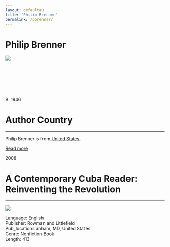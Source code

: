 ```yaml
---
layout: defaultau
title: "Philip Brenner"
permalink: /pbrenner/
---
```

<div class="content">
    <h1>Philip Brenner</h1>
    <div class="quote">
        <div><img src="https://static.wixstatic.com/media/16aa54_d4c6423a128f41fdba8ed0093fb9fc2b~mv2.jpg/v1/fill/w_286,h_420,al_c,lg_1,q_80,enc_auto/Young%20Artist.jpg" class="logo"></div>
    </div>
    <div class="timeline">
        <div style="padding-bottom:100px;"></div>
        <div class="block">
            <div class="date right"><p class="right"> B. 1946 </p></div>
            <div class="dot"></div>
            <div class="left first">
            <div class="author_country">
                <h1>Author Country</h1><hr>
            <div class="aclocation"><p> Philip Brenner is from<a href="http://localhost:4000/1"> United States.</a></p></div>
              <div class="acreadmore">  <a href="#" target="_blank">Read more</a></div>
            </div>
            </div>
        </div>
        <div class="block">
            <div class="date left"><p class="left">2008</p></div>
            <div class="dot"></div>
            <div class="right">
                <h1>A Contemporary Cuba Reader: Reinventing the Revolution</h1><hr>
                <p><img src="https://images-na.ssl-images-amazon.com/images/I/51mqDTRK+lL._SX348_BO1,204,203,200_.jpg"></p>
 			<p> Language: English <br/>
                Publisher: Rowman and Littlefield <br/>
                Pub_location:Lanham, MD, United States <br/>
                Genre: Nonfiction Book <br/>
                Length: 413 <br/>                </p>
            </div>
        </div>
